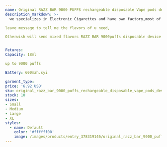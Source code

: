 ```yaml
---
name: Original RAZZ BAR 9000 PUFFS rechargeable disposable Vape pods device kits 600mah battery pre-filled 18ml vaporizer 16 flavors no need to pa
description_markdown: >-
  we specializes in Electronic Cigarettes and have own factory,most of orders can send fast and with good quality,Welcome to Place orders If need to choose the flavors, when u place order, pls 

leave message to tell me the flavors of u need, 

Otherwish will send mixed flavors RAZZ BAR 9000puffs disposable device


Fetures:
Capacity: 18ml

up to 9000 puffs

Battery: 600mah.syi

garment_type:
price: '6.92 USD'
sku: original_razz_bar_9000_puffs_rechargeable_disposable_vape_pods_device_kits_600mah_battery_pre-filled_18ml_vaporizer_16_flavors_no_need_to_pa
stock: 10
sizes:
- Small
- Medium
- Large
- XL
styles:
  - name: Default
    color: '#ffffff00'
    image: /images/products/entry_378319146/original_razz_bar_9000_puffs_rechargeable_disposable_vape_pods_device_kits_600mah_battery_pre-filled_18ml_vaporizer_16_flavors_no_need_to_pa_378319146.jpg
---
```

